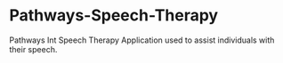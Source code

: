# Pathways-Speech-Therapy
Pathways Int Speech Therapy Application used to assist individuals with their speech.




